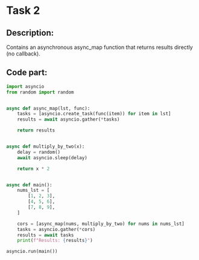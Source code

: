 # Task 2

## Description:

Contains an asynchronous async_map function that returns results directly (no callback).

## Сode part:

```python
import asyncio
from random import random


async def async_map(lst, func):
    tasks = [asyncio.create_task(func(item)) for item in lst]
    results = await asyncio.gather(*tasks)

    return results


async def multiply_by_two(x):
    delay = random()
    await asyncio.sleep(delay)

    return x * 2


async def main():
    nums_lst = [
        [1, 2, 3],
        [4, 5, 6],
        [7, 8, 9],
    ]

    cors = [async_map(nums, multiply_by_two) for nums in nums_lst]
    tasks = asyncio.gather(*cors)
    results = await tasks
    print(f"Results: {results}")

asyncio.run(main())
```
